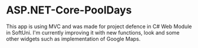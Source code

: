# ASP.NET-Core-PoolDays

This app is using MVC and was made for project defence in C# Web Module in SoftUni.
I'm currently improving it with new functions, look and some other widgets such as implementation of Google Maps.
